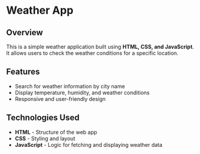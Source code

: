 # Weather App

## Overview
This is a simple weather application built using **HTML, CSS, and JavaScript**. It allows users to check the weather conditions for a specific location.

## Features
- Search for weather information by city name
- Display temperature, humidity, and weather conditions
- Responsive and user-friendly design

## Technologies Used
- **HTML** - Structure of the web app
- **CSS** - Styling and layout
- **JavaScript** - Logic for fetching and displaying weather data